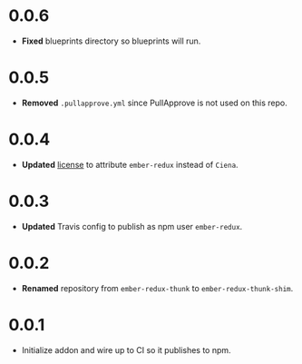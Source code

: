 # 0.0.6

* **Fixed** blueprints directory so blueprints will run.


# 0.0.5

* **Removed** `.pullapprove.yml` since PullApprove is not used on this repo.


# 0.0.4

* **Updated** [license](LICENSE) to attribute `ember-redux` instead of `Ciena`.


# 0.0.3

* **Updated** Travis config to publish as npm user `ember-redux`.


# 0.0.2

* **Renamed** repository from `ember-redux-thunk` to `ember-redux-thunk-shim`.


# 0.0.1

* Initialize addon and wire up to CI so it publishes to npm.



